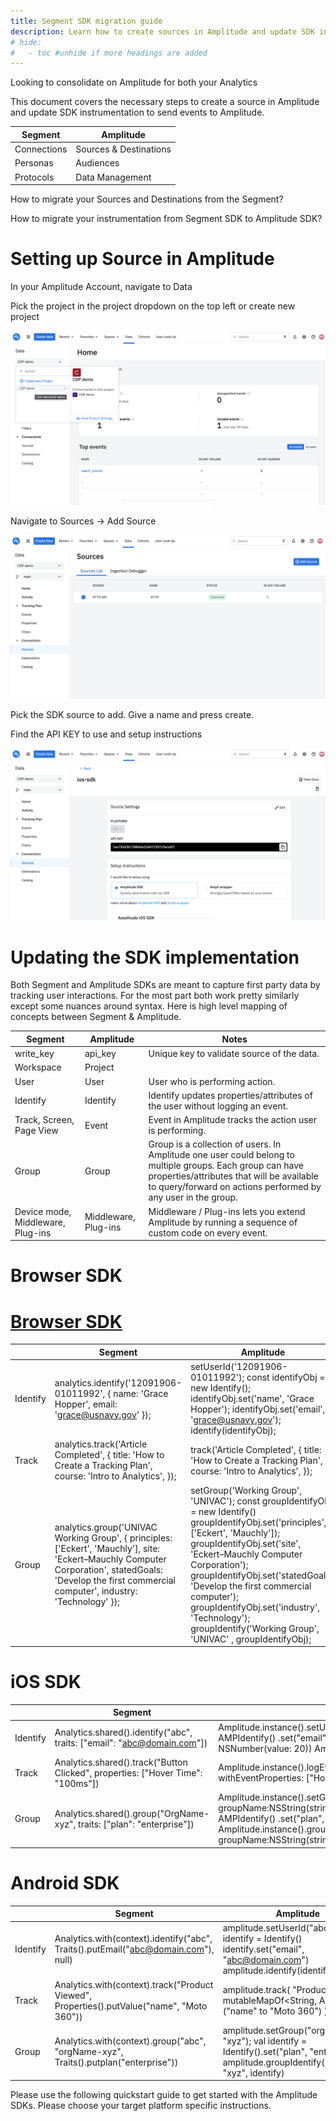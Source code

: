 ```yaml
---
title: Segment SDK migration guide
description: Learn how to create sources in Amplitude and update SDK instrumentation.  
# hide:
#   - toc #unhide if more headings are added
---
```


Looking to consolidate on Amplitude for both your Analytics 

This document covers the necessary steps to create a source in Amplitude and update SDK instrumentation to send events to Amplitude.

| Segment      | Amplitude |
| ----------- | ----------- |
| Connections      | Sources & Destinations |
| Personas   | Audiences |
| Protocols | Data Management |

How to migrate your Sources and Destinations from the Segment?

How to migrate your instrumentation from Segment SDK to Amplitude SDK?

# Setting up Source in Amplitude

In your Amplitude Account, navigate to Data

Pick the project in the project dropdown on the top left or create new project

![screenshot of choosing or creating a project](../assets/images/create-choose-project.png)

Navigate to Sources → Add Source

![screenshot of choosing an sdk](../assets/images/navigate-to-sources.png)

Pick the SDK source to add. Give a name and press create.

Find the API KEY to use and setup instructions

![screenshot of choosing an sdk](../assets/images/pick-sdk.png)

# Updating the SDK implementation

Both Segment and Amplitude SDKs are meant to capture first party data by tracking user interactions. For the most part both work pretty similarly except some nuances around syntax. Here is high level mapping of concepts between Segment & Amplitude.

| Segment                           | Amplitude            | Notes                                                                                                                                                                                                                   |
|-----------------------------------|----------------------|-------------------------------------------------------------------------------------------------------------------------------------------------------------------------------------------------------------------------|
| write_key                         | api_key              | Unique key to validate source of the data.                                                                                                                                                                              |
| Workspace                         | Project              |                                                                                                                                                                                                                         |
| User                              | User                 | User who is performing action.                                                                                                                                                                                          |
| Identify                          | Identify             | Identify updates properties/attributes of the user without logging an event.                                                                                                                                            |
| Track, Screen, Page View          | Event                | Event in Amplitude tracks the action user is performing.                                                                                                                                                                |
| Group                             | Group                | Group is a collection of users. In Amplitude one user could belong to multiple groups. Each group can have properties/attributes that will be available to query/forward on actions performed by any user in the group. |
| Device mode, Middleware, Plug-ins | Middleware, Plug-ins | Middleware / Plug-ins lets you extend Amplitude by running a sequence of custom code on every event.                                                                                                                    |

# Browser SDK
# [Browser SDK](./sdks/typescript-browser/index)

|          | Segment                                                                                                                                                                                                            | Amplitude                                                                                                                                                                                                                                                                                                                                                                                               |
|----------|--------------------------------------------------------------------------------------------------------------------------------------------------------------------------------------------------------------------|---------------------------------------------------------------------------------------------------------------------------------------------------------------------------------------------------------------------------------------------------------------------------------------------------------------------------------------------------------------------------------------------------------|
| Identify | analytics.identify('12091906-01011992', {   name: 'Grace Hopper',   email: 'grace@usnavy.gov' });                                                                                                                  | setUserId('12091906-01011992'); const identifyObj = new Identify(); identifyObj.set('name', 'Grace Hopper'); identifyObj.set('email', 'grace@usnavy.gov'); identify(identifyObj);                                                                                                                                                                                                                       |
| Track    | analytics.track('Article Completed', {   title: 'How to Create a Tracking Plan',   course: 'Intro to Analytics', });                                                                                               | track('Article Completed', {   title: 'How to Create a Tracking Plan',   course: 'Intro to Analytics', });                                                                                                                                                                                                                                                                                              |
| Group    | analytics.group('UNIVAC Working Group', {   principles: ['Eckert', 'Mauchly'],   site: 'Eckert–Mauchly Computer Corporation',   statedGoals: 'Develop the first commercial computer',   industry: 'Technology' }); | setGroup('Working Group', 'UNIVAC'); const groupIdentifyObj = new Identify() groupIdentifyObj.set('principles', ['Eckert', 'Mauchly']); groupIdentifyObj.set('site', 'Eckert–Mauchly Computer Corporation'); groupIdentifyObj.set('statedGoals', 'Develop the first commercial computer'); groupIdentifyObj.set('industry', 'Technology'); groupIdentify('Working Group', 'UNIVAC' , groupIdentifyObj); |

# iOS SDK

|          | Segment                                                                         | Amplitude                                                                                                                                                                                                                                                          |
|----------|---------------------------------------------------------------------------------|--------------------------------------------------------------------------------------------------------------------------------------------------------------------------------------------------------------------------------------------------------------------|
| Identify | Analytics.shared().identify("abc", traits: ["email": "abc@domain.com"])         | Amplitude.instance().setUserId("abc") let identify = AMPIdentify()     .set("email", value: "female")     .set("age",value: NSNumber(value: 20)) Amplitude.instance().identify(identify)                                                                           |
| Track    | Analytics.shared().track("Button Clicked", properties: ["Hover Time": "100ms"]) | Amplitude.instance().logEvent("Button Clicked", withEventProperties: ["Hover Time": "100ms"] )                                                                                                                                                                     |
| Group    | Analytics.shared().group("OrgName-xyz", traits: ["plan": "enterprise"])         | Amplitude.instance().setGroup("orgName", groupName:NSString(string:"xyz")) let identify = AMPIdentify()     .set("plan", value: "enterprise") Amplitude.instance().groupIdentifyWithGroupType("orgName", groupName:NSString(string:"xyz"), groupIdentify:identify) |


# Android SDK

|          | Segment                                                                                    | Amplitude                                                                                                                                     |
|----------|--------------------------------------------------------------------------------------------|-----------------------------------------------------------------------------------------------------------------------------------------------|
| Identify | Analytics.with(context).identify("abc", Traits().putEmail("abc@domain.com"), null)         | amplitude.setUserId("abc") val identify = Identify() identify.set("email", "abc@domain.com") amplitude.identify(identify)                     |
| Track    | Analytics.with(context).track("Product Viewed", Properties().putValue("name", "Moto 360")) | amplitude.track(     "Product Viewed",     mutableMapOf<String, Any?>("name" to "Moto 360") )                                                 |
| Group    | Analytics.with(context).group("abc", "orgName-xyz", Traits().putplan("enterprise"))        | amplitude.setGroup("orgName", "xyz"); val identify = Identify().set("plan", "enterprise") amplitude.groupIdentify("orgName", "xyz", identify) |


Please use the following quickstart guide to get started with the Amplitude SDKs. Please choose your target platform specific instructions.
